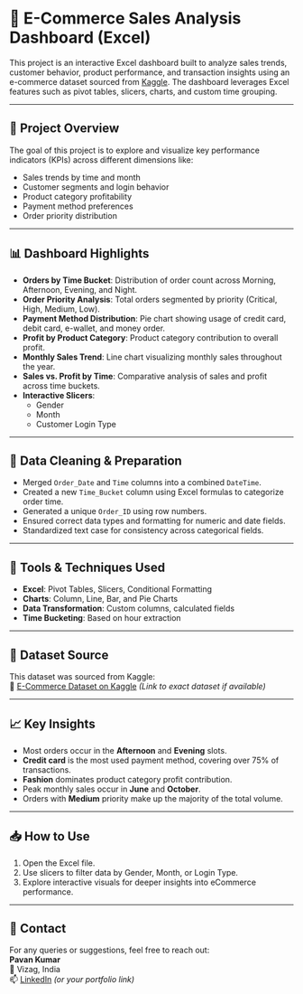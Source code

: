 # 🛒 E-Commerce Sales Analysis Dashboard (Excel)

This project is an interactive Excel dashboard built to analyze sales trends, customer behavior, product performance, and transaction insights using an e-commerce dataset sourced from [Kaggle](https://www.kaggle.com/). The dashboard leverages Excel features such as pivot tables, slicers, charts, and custom time grouping.

---

## 📌 Project Overview

The goal of this project is to explore and visualize key performance indicators (KPIs) across different dimensions like:

- Sales trends by time and month
- Customer segments and login behavior
- Product category profitability
- Payment method preferences
- Order priority distribution

---

## 📊 Dashboard Highlights

- **Orders by Time Bucket**: Distribution of order count across Morning, Afternoon, Evening, and Night.
- **Order Priority Analysis**: Total orders segmented by priority (Critical, High, Medium, Low).
- **Payment Method Distribution**: Pie chart showing usage of credit card, debit card, e-wallet, and money order.
- **Profit by Product Category**: Product category contribution to overall profit.
- **Monthly Sales Trend**: Line chart visualizing monthly sales throughout the year.
- **Sales vs. Profit by Time**: Comparative analysis of sales and profit across time buckets.
- **Interactive Slicers**:
  - Gender
  - Month
  - Customer Login Type

---

## 🧹 Data Cleaning & Preparation

- Merged `Order_Date` and `Time` columns into a combined `DateTime`.
- Created a new `Time_Bucket` column using Excel formulas to categorize order time.
- Generated a unique `Order_ID` using row numbers.
- Ensured correct data types and formatting for numeric and date fields.
- Standardized text case for consistency across categorical fields.

---

## 🔧 Tools & Techniques Used

- **Excel**: Pivot Tables, Slicers, Conditional Formatting
- **Charts**: Column, Line, Bar, and Pie Charts
- **Data Transformation**: Custom columns, calculated fields
- **Time Bucketing**: Based on hour extraction

---

## 📂 Dataset Source

This dataset was sourced from Kaggle:  
🔗 [E-Commerce Dataset on Kaggle](https://www.kaggle.com/) *(Link to exact dataset if available)*

---

## 📈 Key Insights

- Most orders occur in the **Afternoon** and **Evening** slots.
- **Credit card** is the most used payment method, covering over 75% of transactions.
- **Fashion** dominates product category profit contribution.
- Peak monthly sales occur in **June** and **October**.
- Orders with **Medium** priority make up the majority of the total volume.

---

## 📥 How to Use

1. Open the Excel file.
2. Use slicers to filter data by Gender, Month, or Login Type.
3. Explore interactive visuals for deeper insights into eCommerce performance.

---

## 📧 Contact

For any queries or suggestions, feel free to reach out:  
**Pavan Kumar**  
📍 Vizag, India  
📫 [LinkedIn](https://www.linkedin.com/) *(or your portfolio link)*

